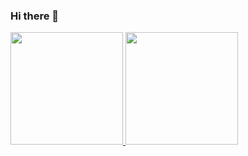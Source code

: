 ### Hi there 👋

<!--
**matheusshaka/matheusshaka** is a ✨ _special_ ✨ repository because its `README.md` (this file) appears on your GitHub profile.

Here are some ideas to get you started:

- 🔭 I’m currently working on ...
- 🌱 I’m currently learning ...
- 👯 I’m looking to collaborate on ...
- 🤔 I’m looking for help with ...
- 💬 Ask me about ...
- 📫 How to reach me: ...
- 😄 Pronouns: ...
- ⚡ Fun fact: ...
-->

 <div>
  <a href="https://github.com/matheusshaka">
  <img height="180em" src="https://github-readme-stats.vercel.app/api?username=matheusshakai&show_icons=true&theme=gotham"/>
  <img height="180em" src="https://github-readme-stats.vercel.app/api/top-langs/?username=matheusshakai&layout=compact&theme=gotham"/>
<div>

